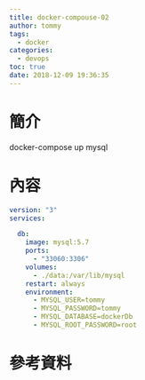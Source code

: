 ```yaml
---
title: docker-compouse-02
author: tommy
tags:
  - docker
categories:
  - devops
toc: true
date: 2018-12-09 19:36:35
---
```


# 簡介

docker-compose up
mysql

<!--more-->
# 內容

```yml
version: "3"
services:

  db:
    image: mysql:5.7
    ports:
      - "33060:3306"
    volumes:
      - ./data:/var/lib/mysql
    restart: always
    environment:
      - MYSQL_USER=tommy
      - MYSQL_PASSWORD=tommy
      - MYSQL_DATABASE=dockerDb
      - MYSQL_ROOT_PASSWORD=root
```

# 參考資料


